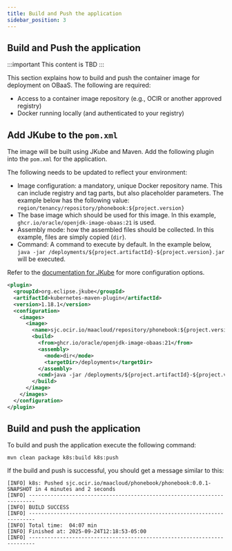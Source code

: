 ```yaml
---
title: Build and Push the application
sidebar_position: 3
---
```

## Build and Push the application

:::important
This content is TBD
:::

This section explains how to build and push the container image for deployment on OBaaS. The following are required:

- Access to a container image repository (e.g., OCIR or another approved registry)
- Docker running locally (and authenticated to your registry)

## Add JKube to the `pom.xml`

The image will be built using JKube and Maven. Add the following plugin into the `pom.xml` for the application.

The following needs to be updated to reflect your environment:

- Image configuration: a mandatory, unique Docker repository name. This can include registry and tag parts, but also placeholder parameters. The example below has the following value: `region/tenancy/repository/phonebook:${project.version}`
- The base image which should be used for this image. In this example, `ghcr.io/oracle/openjdk-image-obaas:21` is used.
- Assembly mode: how the assembled files should be collected. In this example, files are simply copied (`dir`).
- Command: A command to execute by default. In the example below, `java -jar /deployments/${project.artifactId}-${project.version}.jar` will be executed.

Refer to the [documentation for JKube](https://eclipse.dev/jkube/docs/kubernetes-maven-plugin/) for more configuration options.

```xml
<plugin>
  <groupId>org.eclipse.jkube</groupId>
  <artifactId>kubernetes-maven-plugin</artifactId>
  <version>1.18.1</version>
  <configuration>
    <images>
      <image>
        <name>sjc.ocir.io/maacloud/repository/phonebook:${project.version}</name>
        <build>
          <from>ghcr.io/oracle/openjdk-image-obaas:21</from>
          <assembly>
            <mode>dir</mode>
            <targetDir>/deployments</targetDir>
          </assembly>
          <cmd>java -jar /deployments/${project.artifactId}-${project.version}.jar</cmd>
        </build>
      </image>
    </images>
  </configuration>
</plugin>
```

## Build and push the application

To build and push the application execute the following command:

```shell
mvn clean package k8s:build k8s:push
```

If the build and push is successful, you should get a message similar to this:

```log
[INFO] k8s: Pushed sjc.ocir.io/maacloud/phonebook/phonebook:0.0.1-SNAPSHOT in 4 minutes and 2 seconds 
[INFO] ------------------------------------------------------------------------
[INFO] BUILD SUCCESS
[INFO] ------------------------------------------------------------------------
[INFO] Total time:  04:07 min
[INFO] Finished at: 2025-09-24T12:18:53-05:00
[INFO] ------------------------------------------------------------------------
```
